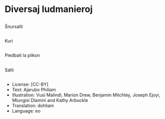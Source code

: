 # Diversaj ludmanieroj

##
Ŝnursalti

##
Kuri

##
Piedbati la pilkon

##
Salti

##
* License: [CC-BY]
* Text: Ajarubo Philiam
* Illustration: Vusi Malindi, Marion Drew, Benjamin Mitchley, Joseph Ejoyi, Mlungisi Dlamini and Kathy Arbuckle
* Translation: dohliam
* Language: eo
